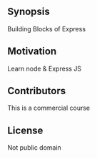 ## Synopsis

Building Blocks of Express


## Motivation

Learn node & Express JS


## Contributors

This is a commercial course

## License

Not public domain 
